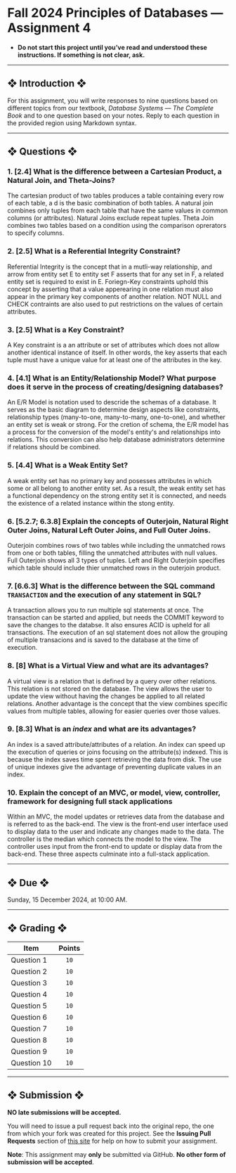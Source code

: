 # Fall 2024 Principles of Databases — Assignment 4

* **Do not start this project until you’ve read and understood these instructions. If something is not clear, ask.**

---

## ❖ Introduction ❖

For this assignment, you will write responses to nine questions based on different topics from our textbook, *Database Systems — The Complete Book* and to one question based on your notes. Reply to each question in the provided region using Markdown syntax.

---

## ❖ Questions ❖

### 1. [2.4] What is the difference between a Cartesian Product, a Natural Join, and Theta-Joins?

The cartesian product of two tables produces a table containing every row of each table, a d is the basic combination of both tables. A natural join combines only tuples from each table that have the same values in common columns (or attributes). Natural Joins exclude repeat tuples. Theta Join combines two tables based on a condition using the comparison oprerators to specify columns.

### 2. [2.5] What is a Referential Integrity Constraint?

Referential Integrity is the concept that in a mutli-way relationship, and arrow from entity set E to entity set F asserts that for any set in F, a related entity set is required to exist in E. Foriegn-Key constraints uphold this concept by asserting that a value apperearing in one relation must also appear in the primary key components of another relation. NOT NULL and CHECK contraints are also used to put restrictions on the values of certain attributes.

###  3. [2.5] What is a Key Constraint?

A Key constraint is a an attribute or set of attributes which does not allow another identical instance of itself. In other words, the key asserts that each tuple must have a unique value for at least one of the attributes in the key.

### 4. [4.1] What is an Entity/Relationship Model? What purpose does it serve in the process of creating/designing databases?

An E/R Model is notation used to descride the schemas of a database. It serves as the basic diagram to determine design aspects like constraints, relationship types (many-to-one, many-to-many, one-to-one), and whether an entity set is weak or strong. For the cretion of schema, the E/R model has a process for the conversion of the model's entity's and relationships into relations. This conversion can also help database administrators determine if relations should be combined.

### 5. [4.4] What is a Weak Entity Set?

A weak entity set has no primary key and posesses attributes in which some or all belong to another entity set. As a result, the weak entity set has a functional dependency on the strong entity set it is connected, and needs the existence of a related instance within the stong entity.

### 6. [5.2.7; 6.3.8] Explain the concepts of Outerjoin, Natural Right Outer Joins, Natural Left Outer Joins, and Full Outer Joins.

Outerjoin combines rows of two tables while including the unmatched rows from one or both tables, filling the unmatched attributes with null values. Full Outerjoin shows all 3 types of tuples. Left and Right Outerjoin specifies which table should include thier unmatched rows in the outerjoin product.

### 7. [6.6.3] What is the difference between the SQL command `TRANSACTION` and the execution of any statement in SQL?

A transaction allows you to run multiple sql statements at once. The transaction can be started and applied, but needs the COMMIT keyword to save the changes to the databse. It also ensures ACID is upheld for all transactions. The execution of an sql statement does not allow the grouping of multiple transacions and is saved to the database at the time of execution.

### 8. [8] What is a Virtual View and what are its advantages?

A virtual view is a relation that is defined by a query over other relations. This relation is not stored on the database. The view allows the user to update the view without having the changes be applied to all related relations. Another advantage is the concept that the view combines specific values from multiple tables, allowing for easier queries over those values.

### 9. [8.3] What is an *index* and what are its advantages?

An index is a saved attribute/attributes of a relation. An index can speed up the execution of queries or joins focusing on the attribute(s) indexed. This is because the index saves time spent retrieving the data from disk. The use of unique indexes give the advantage of preventing duplicate values in an index.

### 10. Explain the concept of an MVC, or model, view, controller, framework for designing full stack applications

Within an MVC, the model updates or retrieves data from the database and is referred to as the back-end. The view is the front-end user interface used to display data to the user and indicate any changes made to the data. The controller is the median which connects the model to the view. The controller uses input from the front-end to update or display data from the back-end. These three aspects culminate into a full-stack application.

---

## ❖ Due ❖

Sunday, 15 December 2024, at 10:00 AM.

---

## ❖ Grading ❖

| Item        | Points |
|-------------|:------:|
| Question 1  | `10`   |
| Question 2  | `10`   |
| Question 3  | `10`   |
| Question 4  | `10`   |
| Question 5  | `10`   |
| Question 6  | `10`   |
| Question 7  | `10`   |
| Question 8  | `10`   |
| Question 9  | `10`   |
| Question 10 | `10`   |

---

## ❖ Submission ❖

**NO late submissions will be accepted.**

You will need to issue a pull request back into the original repo, the one from which your fork was created for this project. See the **Issuing Pull Requests** section of [this site](http://code-warrior.github.io/tutorials/git/github/index.html) for help on how to submit your assignment.

**Note**: This assignment may **only** be submitted via GitHub. **No other form of submission will be accepted**.
